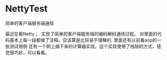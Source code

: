 # NettyTest
简单的客户端服务端通信

最近在看Netty 。 
实现了简单的客户端服务端的编码解码通信过程。 
对里面的代码基本上每一段都做了注释。应该算是比较易于理解的.
里面还有以前看aop的一些测试用例
还有一个网上摘下来的计算器实现。这个实现使用了栈帧的方式，感觉很巧妙，可以看看。

